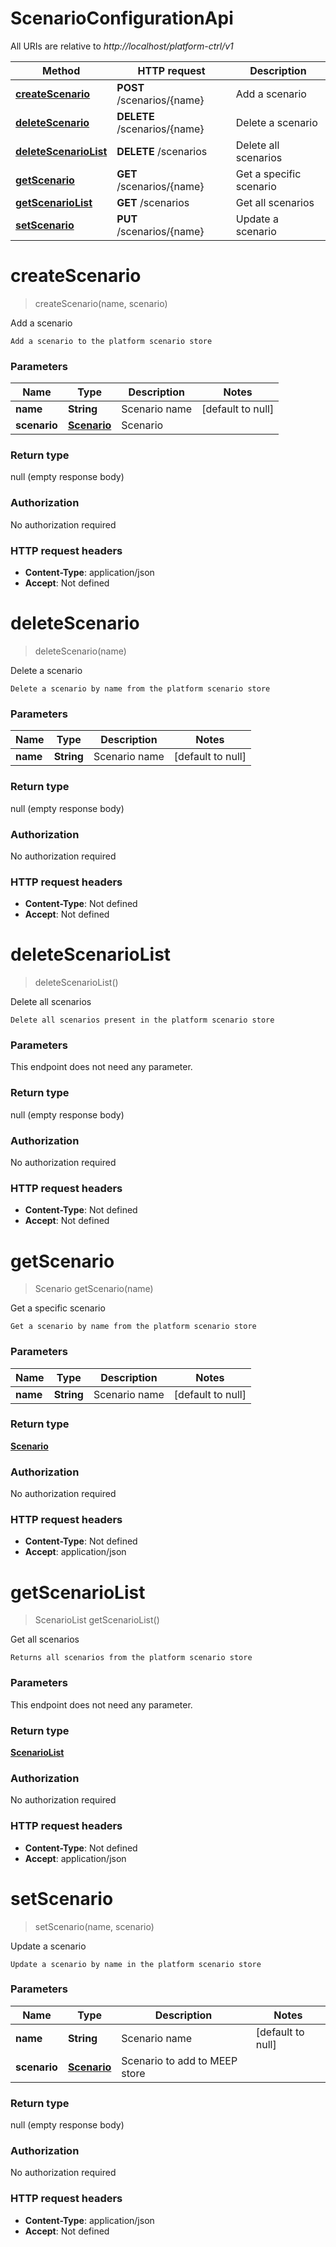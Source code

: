 # ScenarioConfigurationApi

All URIs are relative to *http://localhost/platform-ctrl/v1*

Method | HTTP request | Description
------------- | ------------- | -------------
[**createScenario**](ScenarioConfigurationApi.md#createScenario) | **POST** /scenarios/{name} | Add a scenario
[**deleteScenario**](ScenarioConfigurationApi.md#deleteScenario) | **DELETE** /scenarios/{name} | Delete a scenario
[**deleteScenarioList**](ScenarioConfigurationApi.md#deleteScenarioList) | **DELETE** /scenarios | Delete all scenarios
[**getScenario**](ScenarioConfigurationApi.md#getScenario) | **GET** /scenarios/{name} | Get a specific scenario
[**getScenarioList**](ScenarioConfigurationApi.md#getScenarioList) | **GET** /scenarios | Get all scenarios
[**setScenario**](ScenarioConfigurationApi.md#setScenario) | **PUT** /scenarios/{name} | Update a scenario


<a name="createScenario"></a>
# **createScenario**
> createScenario(name, scenario)

Add a scenario

    Add a scenario to the platform scenario store

### Parameters

Name | Type | Description  | Notes
------------- | ------------- | ------------- | -------------
 **name** | **String**| Scenario name | [default to null]
 **scenario** | [**Scenario**](../Models/Scenario.md)| Scenario |

### Return type

null (empty response body)

### Authorization

No authorization required

### HTTP request headers

- **Content-Type**: application/json
- **Accept**: Not defined

<a name="deleteScenario"></a>
# **deleteScenario**
> deleteScenario(name)

Delete a scenario

    Delete a scenario by name from the platform scenario store

### Parameters

Name | Type | Description  | Notes
------------- | ------------- | ------------- | -------------
 **name** | **String**| Scenario name | [default to null]

### Return type

null (empty response body)

### Authorization

No authorization required

### HTTP request headers

- **Content-Type**: Not defined
- **Accept**: Not defined

<a name="deleteScenarioList"></a>
# **deleteScenarioList**
> deleteScenarioList()

Delete all scenarios

    Delete all scenarios present in the platform scenario store

### Parameters
This endpoint does not need any parameter.

### Return type

null (empty response body)

### Authorization

No authorization required

### HTTP request headers

- **Content-Type**: Not defined
- **Accept**: Not defined

<a name="getScenario"></a>
# **getScenario**
> Scenario getScenario(name)

Get a specific scenario

    Get a scenario by name from the platform scenario store

### Parameters

Name | Type | Description  | Notes
------------- | ------------- | ------------- | -------------
 **name** | **String**| Scenario name | [default to null]

### Return type

[**Scenario**](../Models/Scenario.md)

### Authorization

No authorization required

### HTTP request headers

- **Content-Type**: Not defined
- **Accept**: application/json

<a name="getScenarioList"></a>
# **getScenarioList**
> ScenarioList getScenarioList()

Get all scenarios

    Returns all scenarios from the platform scenario store

### Parameters
This endpoint does not need any parameter.

### Return type

[**ScenarioList**](../Models/ScenarioList.md)

### Authorization

No authorization required

### HTTP request headers

- **Content-Type**: Not defined
- **Accept**: application/json

<a name="setScenario"></a>
# **setScenario**
> setScenario(name, scenario)

Update a scenario

    Update a scenario by name in the platform scenario store

### Parameters

Name | Type | Description  | Notes
------------- | ------------- | ------------- | -------------
 **name** | **String**| Scenario name | [default to null]
 **scenario** | [**Scenario**](../Models/Scenario.md)| Scenario to add to MEEP store |

### Return type

null (empty response body)

### Authorization

No authorization required

### HTTP request headers

- **Content-Type**: application/json
- **Accept**: Not defined

